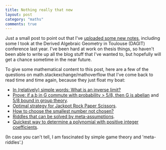 ```yaml
---
title: Nothing really that new
layout: post
category: "maths"
comments: true
---
```


Just a small post to point out that I've [uploaded some new notes](https://thosgood.github.io/papers/), including some I took at the Derived Algebraic Geometry in Toulouse (DAGIT) conference last year.
I've been hard at work on thesis things, so haven't been able to write up all the blog stuff that I've wanted to, but hopefully will get a chance sometime in the near future.

<!--more-->

To give some mathematical content to this post, here are a few of the questions on math.stackexchange/mathoverflow that I've come back to read time and time again, because they just float my boat:

- [In (relatively) simple words: What is an inverse limit?](https://math.stackexchange.com/questions/38517/in-relatively-simple-words-what-is-an-inverse-limit/38522#38522)
- [Prove: if a,b in G commute with probability > 5/8, then G is abelian](https://math.stackexchange.com/questions/846217/prove-if-a-b-in-g-commute-with-probability-5-8-then-g-is-abelian) and [5/8 bound in group theory](https://mathoverflow.net/questions/91685/5-8-bound-in-group-theory).
- [Optimal strategy for Jackpot Rock Paper Scissors](https://math.stackexchange.com/questions/782448/optimal-strategy-for-jackpot-rock-paper-scissors).
- [How to choose the smallest number not chosen?](https://math.stackexchange.com/questions/2118796/how-to-choose-the-smallest-number-not-chosen)
- [Riddles that can be solved by meta-assumptions](https://math.stackexchange.com/questions/2647300/riddles-that-can-be-solved-by-meta-assumptions).
- [Quickest way to determine a polynomial with positive integer coefficients](https://math.stackexchange.com/questions/446130/quickest-way-to-determine-a-polynomial-with-positive-integer-coefficients).

(In case you can't tell, I am fascinated by simple game theory and 'meta-riddles'.)
